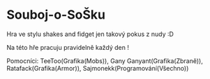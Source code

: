 # Souboj-o-SoŠku

Hra ve stylu shakes and fidget jen takový pokus z nudy :D 

Na této hře pracuju pravidelně každý den !

Pomocníci: TeeToo(Grafika(Mobs)), Gany Ganyant(Grafika(Zbraně)), Ratafack(Grafika(Armor)), Sajmonekk(Programování(Všechno))
